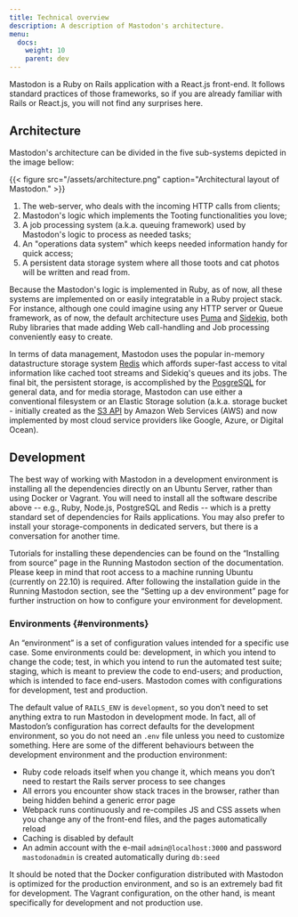 ```yaml
---
title: Technical overview
description: A description of Mastodon's architecture.
menu:
  docs:
    weight: 10
    parent: dev
---
```


Mastodon is a Ruby on Rails application with a React.js front-end.  It follows standard practices of those frameworks, so if you are already familiar with Rails or React.js, you will not find any surprises here.

## Architecture

Mastodon's architecture can be divided in the five sub-systems depicted in the image bellow:

{{< figure src="/assets/architecture.png" caption="Architectural layout of Mastodon." >}}

  1. The web-server, who deals with the incoming HTTP calls from clients;
  2. Mastodon's logic which implements the Tooting functionalities you love;
  3. A job processing system (a.k.a. queuing framework) used by Mastodon's logic to process as needed tasks;
  4. An "operations data system" which keeps needed information handy for quick access; 
  5. A persistent data storage system where all those toots and cat photos will be written and read from.

Because the Mastodon's logic is implemented in Ruby, as of now, all these systems are implemented on or easily integratable in a Ruby project stack. For instance, although one could imagine using any HTTP server or Queue framework, as of now, the default architecture uses [Puma](https://puma.io) and [Sidekiq](https://sidekiq.org), both Ruby libraries that made adding Web call-handling and Job processing conveniently easy to create. 

In terms of data management, Mastodon uses the popular in-memory datastructure storage system [Redis](https://redis.io) which affords super-fast access to vital information like cached toot streams and Sidekiq's queues and its jobs. The final bit, the persistent storage, is accomplished by the [PosgreSQL](https://posgresql.org) for general data, and for media storage, Mastodon can use either a conventional filesystem or an Elastic Storage solution (a.k.a. storage bucket - initially created as the [S3 API](https://docs.aws.amazon.com/AmazonS3/latest/API/Type_API_Reference.html) by Amazon Web Services (AWS) and now implemented by most cloud service providers like Google, Azure, or Digital Ocean).


## Development

The best way of working with Mastodon in a development environment is installing all the dependencies directly on an Ubuntu Server, rather than using Docker or Vagrant. You will need to install all the software describe above -- e.g., Ruby, Node.js, PostgreSQL and Redis -- which is a pretty standard set of dependencies for Rails applications. You may also prefer to install your storage-components in dedicated servers, but there is a conversation for another time.

Tutorials for installing these dependencies can be found on the “Installing from source” page in the Running Mastodon section of the documentation. Please keep in mind that root access to a machine running Ubuntu (currently on 22.10) is required. After following the installation guide in the Running Mastodon section, see the “Setting up a dev environment” page for further instruction on how to configure your environment for development.

### Environments {#environments}

An “environment” is a set of configuration values intended for a specific use case. Some environments could be: development, in which you intend to change the code; test, in which you intend to run the automated test suite; staging, which is meant to preview the code to end-users; and production, which is intended to face end-users. Mastodon comes with configurations for development, test and production.

The default value of `RAILS_ENV` is `development`, so you don’t need to set anything extra to run Mastodon in development mode. In fact, all of Mastodon’s configuration has correct defaults for the development environment, so you do not need an `.env` file unless you need to customize something. Here are some of the different behaviours between the development environment and the production environment:

* Ruby code reloads itself when you change it, which means you don’t need to restart the Rails server process to see changes
* All errors you encounter show stack traces in the browser, rather than being hidden behind a generic error page
* Webpack runs continuously and re-compiles JS and CSS assets when you change any of the front-end files, and the pages automatically reload
* Caching is disabled by default
* An admin account with the e-mail `admin@localhost:3000` and password `mastodonadmin` is created automatically during `db:seed`

It should be noted that the Docker configuration distributed with Mastodon is optimized for the production environment, and so is an extremely bad fit for development. The Vagrant configuration, on the other hand, is meant specifically for development and not production use.

